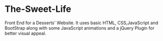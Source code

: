 # The-Sweet-Life
Front End for a Desserts' Website.
It uses basic HTML, CSS,JavaScript and BootStrap along with some JavaScript animations and a jQuery Plugin for better visual appeal.
